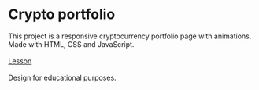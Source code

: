 # Crypto portfolio
This project is a responsive cryptocurrency portfolio page with animations. Made with HTML, CSS and JavaScript.
<br/><br/>
[Lesson](https://www.youtube.com/watch?v=95-1iE114i4) 
<br/><br/>
Design for educational purposes.
